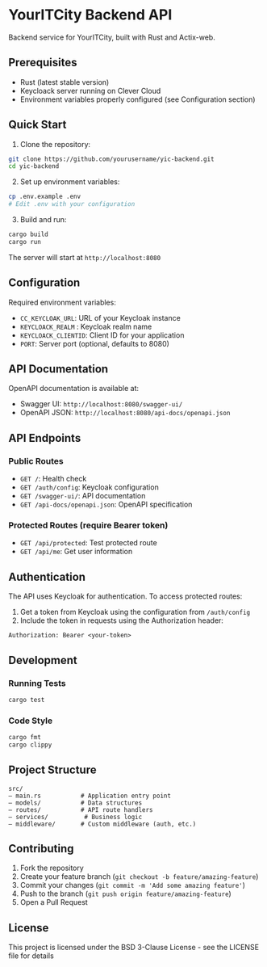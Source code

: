# YourITCity Backend API

Backend service for YourITCity, built with Rust and Actix-web.

## Prerequisites

- Rust (latest stable version)
- Keycloack server running on Clever Cloud
- Environment variables properly configured (see Configuration section)

## Quick Start

1. Clone the repository:
```bash
git clone https://github.com/yourusername/yic-backend.git
cd yic-backend
```

2. Set up environment variables:
```bash
cp .env.example .env
# Edit .env with your configuration
```

3. Build and run:
```bash
cargo build
cargo run
```

The server will start at `http://localhost:8080`

## Configuration

Required environment variables:

- `CC_KEYCLOAK_URL`: URL of your Keycloak instance
- `KEYCLOACK_REALM` : Keycloak realm name
- `KEYCLOACK_CLIENTID`: Client ID for your application
- `PORT`: Server port (optional, defaults to 8080)

## API Documentation

OpenAPI documentation is available at:
- Swagger UI: `http://localhost:8080/swagger-ui/`
- OpenAPI JSON: `http://localhost:8080/api-docs/openapi.json`

## API Endpoints

### Public Routes
- `GET /`: Health check
- `GET /auth/config`: Keycloak configuration
- `GET /swagger-ui/`: API documentation
- `GET /api-docs/openapi.json`: OpenAPI specification

### Protected Routes (require Bearer token)
- `GET /api/protected`: Test protected route
- `GET /api/me`: Get user information

## Authentication

The API uses Keycloak for authentication. To access protected routes:

1. Get a token from Keycloak using the configuration from `/auth/config`
2. Include the token in requests using the Authorization header:
```
Authorization: Bearer <your-token>
```

## Development

### Running Tests
```bash
cargo test
```

### Code Style
```bash
cargo fmt
cargo clippy
```

## Project Structure

```
src/
— main.rs           # Application entry point
— models/           # Data structures
— routes/           # API route handlers
— services/          # Business logic
— middleware/       # Custom middleware (auth, etc.)
```

## Contributing

1. Fork the repository
2. Create your feature branch (`git checkout -b feature/amazing-feature`)
3. Commit your changes (`git commit -m 'Add some amazing feature'`)
4. Push to the branch (`git push origin feature/amazing-feature`)
5. Open a Pull Request

## License

This project is licensed under the BSD 3-Clause License - see the LICENSE file for details
